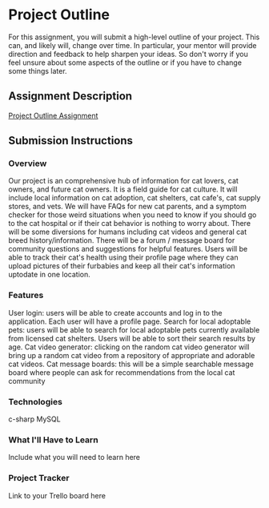 # Project Outline
For this assignment, you will submit a high-level outline of your project. This can, and likely will, change over time. In particular, your mentor will provide direction and feedback to help sharpen your ideas. So don't worry if you feel unsure about some aspects of the outline or if you have to change some things later.

## Assignment Description
[Project Outline Assignment](https://education.launchcode.org/liftoff/modules/assignments/project-outline)

## Submission Instructions

### Overview
Our project is an comprehensive hub of information for cat lovers, cat owners, and future cat owners. It is a field guide for cat culture. It will include local information on cat adoption, cat shelters, cat cafe's, cat supply stores, and vets. We will have FAQs for new cat parents, and a symptom checker for those weird situations when you need to know if you should go to the cat hospital or if their cat behavior is nothing to worry about. There will be some diversions for humans including cat videos and general cat breed history/information. There will be a forum / message board for community questions and suggestions for helpful features. Users will be able to track their cat's health using their profile page where they can upload pictures of their furbabies and keep all their cat's information uptodate in one location. 
### Features
User login: users will be able to create accounts and log in to the application. Each user will have a profile page. 
Search for local adoptable pets: users will be able to search for local adoptable pets currently available from licensed cat shelters. Users will be able to sort their search results by age. 
Cat video generator: clicking on the random cat video generator will bring up a random cat video from a repository of appropriate and adorable cat videos. 
Cat message boards: this will be a simple searchable message board where people can ask for recommendations from the local cat community 

### Technologies
c-sharp
MySQL

### What I'll Have to Learn
Include what you will need to learn here
### Project Tracker
Link to your Trello board here
